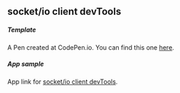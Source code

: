 socket/io client devTools
-


##### Template 

A Pen created at CodePen.io. You can find this one [here][1].


##### App sample

App link for [socket/io client devTools][2].




[1]: https://codepen.io/xipotera/pen/KBOqbw
[2]: https://xipotera.github.io/socket-io/

